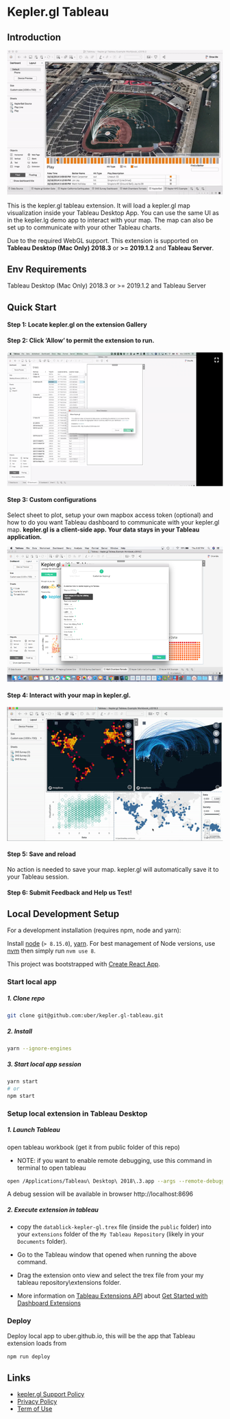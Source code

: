 # Kepler.gl Tableau

## Introduction

![kepler.gl for Tableau](./docs/kepler.gl-tableau.gif)

This is the kepler.gl tableau extension. It will load a kepler.gl map visualization inside your Tableau Desktop App. You can use the same UI as in the kepler.lg demo app to interact with your map. The map can also be set up to communicate with your other Tableau charts.

Due to the required WebGL support. This extension is supported on **Tableau Desktop (Mac Only) 2018.3** or **>= 2019.1.2** and **Tableau Server**.

## Env Requirements
Tableau Desktop (Mac Only) 2018.3 or >= 2019.1.2 and Tableau Server

## Quick Start
#### Step 1: Locate kepler.gl on the extension Gallery

#### Step 2: Click ‘Allow’ to permit the extension to run.

![Tableau Dashboard 3](./docs/Picture3.png)

#### Step 3: Custom configurations
Select sheet to plot, setup your own mapbox access token (optional) and how to do you want Tableau dashboard to communicate with your kepler.gl map. **kepler.gl is a client-side app. Your data stays in your Tableau application.**

![Tableau Dashboard 4](./docs/Picture4.png)

#### Step 4: Interact with your map in kepler.gl.

![Tableau Dashboard 5](./docs/Picture5.gif)

#### Step 5: Save and reload
No action is needed to save your map. kepler.gl will automatically save it to your Tableau session.

#### Step 6: Submit Feedback and Help us Test!

## Local Development Setup
For a development installation (requires npm, node and yarn):

Install [node](https://nodejs.org/en/download/package-manager/) (`> 8.15.0`), [yarn](https://yarnpkg.com/en/docs/install). For best management of Node versions, use [nvm](https://github.com/creationix/nvm)
then simply run `nvm use 8`.

This project was bootstrapped with [Create React App](https://github.com/facebookincubator/create-react-app).

### Start local app
##### 1. Clone repo
```sh
git clone git@github.com:uber/kepler.gl-tableau.git
```

##### 2. Install
```sh
yarn --ignore-engines
```

##### 3. Start local app session
```sh
yarn start
# or
npm start
```

### Setup local extension in Tableau Desktop
##### 1. Launch Tableau
open tableau workbook (get it from public folder of this repo)
- NOTE: if you want to enable remote debugging, use this command in terminal to open tableau

```sh
open /Applications/Tableau\ Desktop\ 2018\.3.app --args --remote-debugging-port=8696
```

A debug session will be available in browser http://localhost:8696

##### 2. Execute extension in tableau

- copy the `datablick-kepler-gl.trex` file (inside the `public` folder) into your `extensions` folder of the `My Tableau Repository` (likely in your `Documents` folder).

- Go to the Tableau window that opened when running the above command.

- Drag the extension onto view and select the trex file from your my tableau repository\extensions folder.

- More information on [Tableau Extensions API](https://tableau.github.io/extensions-api/#) about [Get Started with Dashboard Extensions
](https://tableau.github.io/extensions-api/docs/trex_getstarted.html)

### Deploy
Deploy local app to uber.github.io, this will be the app that Tableau extension loads from
```sh
npm run deploy
```

## Links
- [kepler.gl Support Policy](https://kepler.gl/policy)
- [Privacy Policy](https://lfprojects.org/policies/privacy-policy/)
- [Term of Use](https://lfprojects.org/policies/terms-of-use/)
